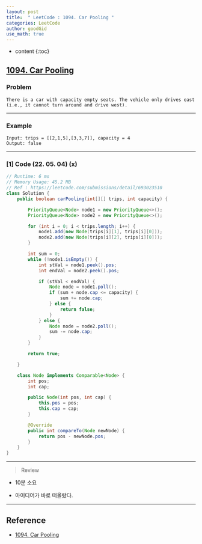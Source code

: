 ```yaml
---
layout: post
title:  " LeetCode : 1094. Car Pooling "
categories: LeetCode
author: goodGid
use_math: true
---
```

* content
{:toc}

## [1094. Car Pooling](https://leetcode.com/problems/car-pooling)

### Problem

```
There is a car with capacity empty seats. The vehicle only drives east (i.e., it cannot turn around and drive west).
```


---

### Example

```
Input: trips = [[2,1,5],[3,3,7]], capacity = 4
Output: false
```

---

### [1] Code (22. 05. 04) (x)

``` java
// Runtime: 6 ms
// Memory Usage: 45.2 MB
// Ref : https://leetcode.com/submissions/detail/693023510
class Solution {
    public boolean carPooling(int[][] trips, int capacity) {

        PriorityQueue<Node> node1 = new PriorityQueue<>();
        PriorityQueue<Node> node2 = new PriorityQueue<>();

        for (int i = 0; i < trips.length; i++) {
            node1.add(new Node(trips[i][1], trips[i][0]));
            node2.add(new Node(trips[i][2], trips[i][0]));
        }

        int sum = 0;
        while (!node1.isEmpty()) {
            int stVal = node1.peek().pos;
            int endVal = node2.peek().pos;

            if (stVal < endVal) {
                Node node = node1.poll();
                if (sum + node.cap <= capacity) {
                    sum += node.cap;
                } else {
                    return false;
                }
            } else {
                Node node = node2.poll();
                sum -= node.cap;
            }
        }

        return true;

    }

    class Node implements Comparable<Node> {
        int pos;
        int cap;

        public Node(int pos, int cap) {
            this.pos = pos;
            this.cap = cap;
        }

        @Override
        public int compareTo(Node newNode) {
            return pos - newNode.pos;
        }
    }
}
```

---

> Review

* 10분 소요

* 아이디어가 바로 떠올랐다.

---

## Reference

* [1094. Car Pooling](https://leetcode.com/problems/car-pooling)